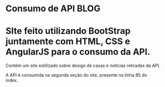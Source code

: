 # Consumo de API BLOG

# SIte feito utilizando BootStrap juntamente com HTML, CSS e AngularJS para o consumo da API.

Contém um site estilizado sobre design de casas e notícias retiradas da API.

A API é consumida na segunda seção do site, presente na linha 85 do index.
